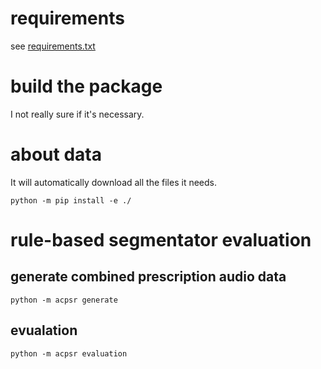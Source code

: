 # requirements

see [requirements.txt](./src/requirements.txt)

# build the package

I not really sure if it's necessary.

# about data

It will automatically download all the files it needs.

```shell
python -m pip install -e ./
```
# rule-based segmentator evaluation

## generate combined prescription audio data

```shell
python -m acpsr generate
```

## evualation

```shell
python -m acpsr evaluation
```